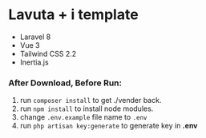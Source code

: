 # Lavuta + i template

- Laravel 8
- Vue 3
- Tailwind CSS 2.2
- Inertia.js

### After Download, Before Run:

1. run `composer install` to get ./vender back.
2. run `npm install` to install node modules. 
3. change `.env.example` file name to `.env`
4. run `php artisan key:generate` to generate key in **.env**
